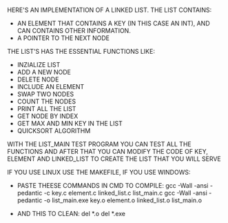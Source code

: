 HERE'S AN IMPLEMENTATION OF A LINKED LIST. 
THE LIST CONTAINS: 
 - AN ELEMENT THAT CONTAINS A KEY (IN THIS CASE AN INT), AND CAN CONTAINS OTHER INFORMATION.
 - A POINTER TO THE NEXT NODE 

THE LIST'S HAS THE ESSENTIAL FUNCTIONS LIKE:
 - INZIALIZE LIST
 - ADD A NEW NODE
 - DELETE NODE
 - INCLUDE AN ELEMENT
 - SWAP TWO NODES
 - COUNT THE NODES
 - PRINT ALL THE LIST
 - GET NODE BY INDEX
 - GET MAX AND MIN KEY IN THE LIST
 - QUICKSORT ALGORITHM

WITH THE LIST_MAIN TEST PROGRAM YOU CAN TEST ALL THE FUNCTIONS AND AFTER THAT YOU CAN MODIFY THE CODE OF KEY, ELEMENT AND LINKED_LIST TO CREATE THE LIST THAT YOU WILL SERVE

IF YOU USE LINUX USE THE MAKEFILE, IF YOU USE WINDOWS:
 - PASTE THEESE COMMANDS IN CMD TO COMPILE:
        gcc -Wall -ansi -pedantic -c key.c element.c linked_list.c list_main.c
        gcc -Wall -ansi -pedantic -o list_main.exe key.o element.o linked_list.o list_main.o

- AND THIS TO CLEAN:
        del *.o 
        del *.exe